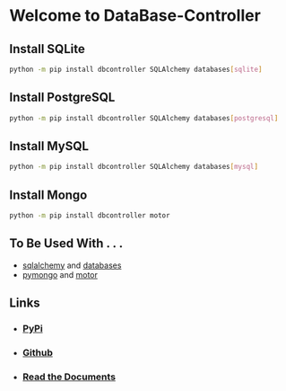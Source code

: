 # Welcome to **DataBase-Controller**

## Install **SQL**ite

```sh
python -m pip install dbcontroller SQLAlchemy databases[sqlite]
```

## Install Postgre**SQL**

```sh
python -m pip install dbcontroller SQLAlchemy databases[postgresql]
```

## Install My**SQL**

```sh
python -m pip install dbcontroller SQLAlchemy databases[mysql]
```

## Install **Mongo**

```sh
python -m pip install dbcontroller motor
```

## To Be Used With . . .

- [sqlalchemy](https://pypi.org/project/SQLAlchemy/) and [databases](https://pypi.org/project/databases/)
- [pymongo](https://pypi.org/project/pymongo/) and [motor](https://pypi.org/project/motor/)

## Links

- ### [PyPi](https://pypi.org/project/dbcontroller)
- ### [Github](https://github.com/hlop3z/dbcontroller)
- ### [Read the Documents](https://hlop3z.github.io/dbcontroller/)
